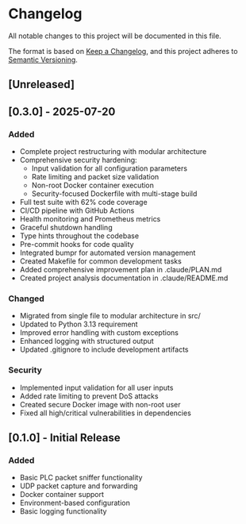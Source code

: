 # Changelog

All notable changes to this project will be documented in this file.

The format is based on [Keep a Changelog](https://keepachangelog.com/en/1.0.0/),
and this project adheres to [Semantic Versioning](https://semver.org/spec/v2.0.0.html).

## [Unreleased]

## [0.3.0] - 2025-07-20

### Added
- Complete project restructuring with modular architecture
- Comprehensive security hardening:
  - Input validation for all configuration parameters
  - Rate limiting and packet size validation
  - Non-root Docker container execution
  - Security-focused Dockerfile with multi-stage build
- Full test suite with 62% code coverage
- CI/CD pipeline with GitHub Actions
- Health monitoring and Prometheus metrics
- Graceful shutdown handling
- Type hints throughout the codebase
- Pre-commit hooks for code quality
- Integrated bumpr for automated version management
- Created Makefile for common development tasks
- Added comprehensive improvement plan in .claude/PLAN.md
- Created project analysis documentation in .claude/README.md

### Changed
- Migrated from single file to modular architecture in src/
- Updated to Python 3.13 requirement
- Improved error handling with custom exceptions
- Enhanced logging with structured output
- Updated .gitignore to include development artifacts

### Security
- Implemented input validation for all user inputs
- Added rate limiting to prevent DoS attacks
- Created secure Docker image with non-root user
- Fixed all high/critical vulnerabilities in dependencies

## [0.1.0] - Initial Release

### Added
- Basic PLC packet sniffer functionality
- UDP packet capture and forwarding
- Docker container support
- Environment-based configuration
- Basic logging functionality